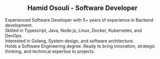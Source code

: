 <div align="center">
  <h2>Hamid Osouli  -  Software Developer</h2>
</div>

<p>
Experienced Software Developer with 5+ years of experience in Backend development.<br/>
Skilled in Typescript, Java, Node.js, Linux, Docker, Kubernetes, and DevOps.<br/>
Interested in Golang, System design, and software architecture.<br/>
Holds a Software Engineering degree. Ready to bring innovation, strategic thinking, and technical expertise to projects.<br/>
  </p>
<p>

<!-- [![Github Stats By Anurag](https://github-readme-stats.vercel.app/api?username=hamidosouli&show_icons=true&title_color=fff&icon_color=79ff97&text_color=9f9f9f&bg_color=151515)](https://github.com/hamidosouli) -->

  </p>
</p>
